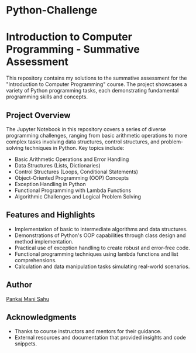 # Python-Challenge
# Introduction to Computer Programming - Summative Assessment

This repository contains my solutions to the summative assessment for the "Introduction to Computer Programming" course. The project showcases a variety of Python programming tasks, each demonstrating fundamental programming skills and concepts.

## Project Overview

The Jupyter Notebook in this repository covers a series of diverse programming challenges, ranging from basic arithmetic operations to more complex tasks involving data structures, control structures, and problem-solving techniques in Python. Key topics include:

- Basic Arithmetic Operations and Error Handling
- Data Structures (Lists, Dictionaries)
- Control Structures (Loops, Conditional Statements)
- Object-Oriented Programming (OOP) Concepts
- Exception Handling in Python
- Functional Programming with Lambda Functions
- Algorithmic Challenges and Logical Problem Solving

## Features and Highlights

- Implementation of basic to intermediate algorithms and data structures.
- Demonstrations of Python's OOP capabilities through class design and method implementation.
- Practical use of exception handling to create robust and error-free code.
- Functional programming techniques using lambda functions and list comprehensions.
- Calculation and data manipulation tasks simulating real-world scenarios.

## Author

[Pankaj Mani Sahu](https://github.com/pankajmanisahu)

## Acknowledgments

- Thanks to course instructors and mentors for their guidance.
- External resources and documentation that provided insights and code snippets.

